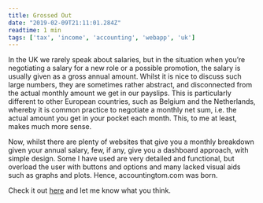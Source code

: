 ```yaml
---
title: Grossed Out
date: "2019-02-09T21:11:01.284Z"
readtime: 1 min
tags: ['tax', 'income', 'accounting', 'webapp', 'uk']
---
```


In the UK we rarely speak about salaries, but in the situation when you’re negotiating a salary for a new role or a possible promotion, the salary is usually given as a gross annual amount. Whilst it is nice to discuss such large numbers, they are sometimes rather abstract, and disconnected from the actual monthly amount we get in our payslips. This is particularly different to other European countries, such as Belgium and the Netherlands, whereby it is common practice to negotiate a monthly net sum, i.e. the actual amount you get in your pocket each month. This, to me at least, makes much more sense.

Now, whilst there are plenty of websites that give you a monthly breakdown given your annual salary, few, if any, give you a dashboard approach, with simple design. Some I have used are very detailed and functional, but overload the user with buttons and options and many lacked visual aids such as graphs and plots. Hence, accountingtom.com was born. 

Check it out [here](https://accountingtom.com) and let me know what you think.